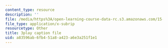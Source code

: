```yaml
---
content_type: resource
description: ''
file: /media/https%3A/open-learning-course-data-rc.s3.amazonaws.com/15-071-the-analytics-edge-spring-2017/a83596ab6fb451a8a423a6e3a251f1e1_ozQJncmJYk.vtt
file_type: application/x-subrip
resourcetype: Other
title: 3play caption file
uid: a83596ab-6fb4-51a8-a423-a6e3a251f1e1
---
```

